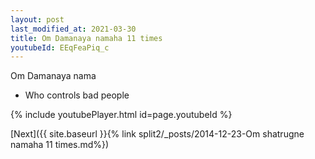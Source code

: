 ```yaml
---
layout: post
last_modified_at: 2021-03-30
title: Om Damanaya namaha 11 times
youtubeId: EEqFeaPiq_c
---
```

 
 
Om Damanaya nama 
 
 -  Who controls bad people 
 
  
 
  
 
 
 
 
 
 


{% include youtubePlayer.html id=page.youtubeId %}
 
[Next]({{ site.baseurl }}{% link  split2/_posts/2014-12-23-Om shatrugne namaha 11 times.md%})
 
